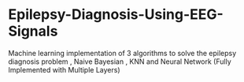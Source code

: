 # Epilepsy-Diagnosis-Using-EEG-Signals
Machine learning implementation of 3 algorithms to solve the epilepsy diagnosis problem , Naive Bayesian , KNN and Neural Network (Fully Implemented with Multiple Layers)

